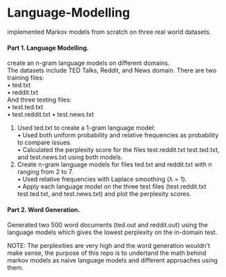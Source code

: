 # Language-Modelling
implemented Markov models from scratch on three real world datasets.  

#### Part 1. Language Modelling.  
create an n-gram language models on different domains.  
The datasets include TED Talks, Reddit, and News domain. There are two training files:  
• ted.txt  
• reddit.txt  
And three testing files:  
• test.ted.txt  
• test.reddit.txt • test.news.txt  
  
1. Used ted.txt to create a 1-gram language model:  
   • Used both uniform probability and relative frequencies as probability to compare issues.  
   • Calculated the perplexity score for the files test.reddit.txt test.ted.txt, and test.news.txt using both models.  
2. Create n-gram language models for files ted.txt and reddit.txt with n ranging from 2 to 7.  
   • Used relative frequencies with Laplace smoothing (λ = 1).  
   • Apply each language model on the three test files (test.reddit.txt test.ted.txt, and test.news.txt) and plot the perplexity scores.
  
#### Part 2. Word Generation.  
Generated two 500 word documents (ted.out and reddit.out) using the language models which gives the lowest perplexity on the in-domain test.  

NOTE: The perplexities are very high and the word generation wouldn't make sense, the purpose of this repo is to undertand the math behind markov models as naive language models and different approaches using them.
